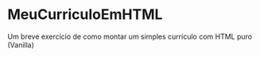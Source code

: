 # MeuCurriculoEmHTML
Um breve exercício de como montar um simples currículo com HTML puro (Vanilla)
